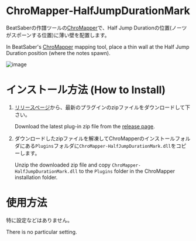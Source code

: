 # ChroMapper-HalfJumpDurationMark

BeatSaberの作譜ツールの[ChroMapper](https://github.com/Caeden117/ChroMapper)で、Half Jump Durationの位置(ノーツがスポーンする位置)に薄い壁を配置します。

In BeatSaber's [ChroMapper](https://github.com/Caeden117/ChroMapper) mapping tool, place a thin wall at the Half Jump Duration position (where the notes spawn).

![image](https://user-images.githubusercontent.com/14249877/183414388-64406875-08b0-40bf-b94b-361d0ab44628.png)

# インストール方法 (How to Install)

1. [リリースページ](https://github.com/rynan4818/ChroMapper-HalfJumpDurationMark/releases)から、最新のプラグインのzipファイルをダウンロードして下さい。

    Download the latest plug-in zip file from the [release page](https://github.com/rynan4818/ChroMapper-HalfJumpDurationMark/releases).

2. ダウンロードしたzipファイルを解凍してChroMapperのインストールフォルダにある`Plugins`フォルダに`ChroMapper-HalfJumpDurationMark.dll`をコピーします。

    Unzip the downloaded zip file and copy `ChroMapper-HalfJumpDurationMark.dll` to the `Plugins` folder in the ChroMapper installation folder.

# 使用方法

特に設定などはありません。

There is no particular setting.
